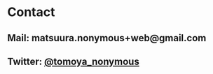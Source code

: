 ---
---
# Contact

## Mail: matsuura.nonymous+web@<span style="display:none;"></span>gmail.com
## Twitter: [@tomoya_nonymous](https://twitter.com/tomoya_nonymous)
